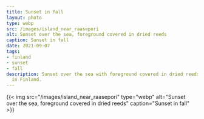 ```yaml
---
title: Sunset in fall
layout: photo
type: webp
src: /images/island_near_raasepori
alt: Sunset over the sea, foreground covered in dried reeds
caption: Sunset in fall
date: 2021-09-07
tags:
- finland
- sunset
- fall
description: Sunset over the sea with foreground covered in dried reeds, fall season
  in Finland.
---
```


{{< img src="/images/island_near_raasepori" type="webp" alt="Sunset over the sea, foreground covered in dried reeds" caption="Sunset in fall" >}}
